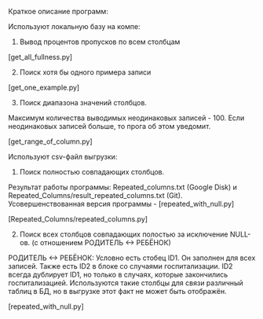 Краткое описание программ:

Используют локальную базу на компе:

1) Вывод процентов пропусков по всем столбцам 

[get_all_fullness.py]

2) Поиск хотя бы одного примера записи 

[get_one_example.py]

3) Поиск диапазона значений столбцов.

Максимум количества выводимых неодинаковых записей - 100.
Если неодинаковых записей больше, то прога об этом уведомит.

[get_range_of_column.py]

Используют csv-файл выгрузки:

1) Поиск полностью совпадающих столбцов.

Результат работы программы: Repeated_columns.txt (Google Disk) и Repeated_Columns/result_repeated_columns.txt (Git).
Усовершенствованная версия программы - [repeated_with_null.py]

[Repeated_Columns/repeated_columns.py]

2) Поиск всех столбцов совпадающих полостью за исключение NULL-ов. (с отношением РОДИТЕЛЬ <-> РЕБЁНОК)

РОДИТЕЛЬ <-> РЕБЁНОК:
Условно есть стобец ID1. Он заполнен для всех записей. Также есть ID2 в блоке со случаями госпитализации. ID2 всегда дублирует ID1, но только в случаях, которые закончились госпитализацией.
Используются такие столбцы для связи различный таблиц в БД, но в выгрузке этот факт не может быть отображён.

[repeated_with_null.py]
